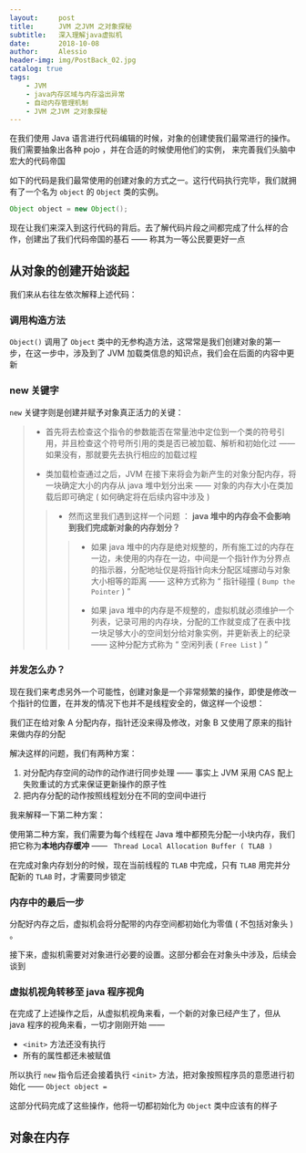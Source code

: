 ```yaml
---
layout:     post
title:      JVM 之JVM 之对象探秘
subtitle:   深入理解java虚拟机 
date:       2018-10-08
author:     Alessio
header-img: img/PostBack_02.jpg
catalog: true
tags:
    - JVM
    - java内存区域与内存溢出异常
    - 自动内存管理机制 
    - JVM 之JVM 之对象探秘
---
```

在我们使用 Java 语言进行代码编辑的时候，对象的创建使我们最常进行的操作。我们需要抽象出各种 pojo ，并在合适的时候使用他们的实例， 来完善我们头脑中宏大的代码帝国

如下的代码是我们最常使用的创建对象的方式之一。这行代码执行完毕，我们就拥有了一个名为 `object` 的 `Object` 类的实例。

```java
Object object = new Object();
```

现在让我们来深入到这行代码的背后。去了解代码片段之间都完成了什么样的合作，创建出了我们代码帝国的基石 —— 称其为一等公民要更好一点

## 从对象的创建开始谈起

我们来从右往左依次解释上述代码：

### 调用构造方法
`Object()` 调用了 `Object` 类中的无参构造方法，这常常是我们创建对象的第一步，在这一步中，涉及到了 JVM 加载类信息的知识点，我们会在后面的内容中更新

### new 关键字
`new` 关键字则是创建并赋予对象真正活力的关键：

>- 首先将去检查这个指令的参数能否在常量池中定位到一个类的符号引用，并且检查这个符号所引用的类是否已被加载、解析和初始化过 —— 如果没有，那就要先去执行相应的加载过程
>
>- 类加载检查通过之后，JVM 在接下来将会为新产生的对象分配内存，将一块确定大小的内存从 java 堆中划分出来 —— 对象的内存大小在类加载后即可确定 ( 如何确定将在后续内容中涉及 )
>>    
>>    - 然而这里我们遇到这样一个问题 ： **java 堆中的内存会不会影响到我们完成新对象的内存划分？**
>>    
>>>  - 如果 java 堆中的内存是绝对规整的，所有施工过的内存在一边，未使用的内存在一边，中间是一个指针作为分界点的指示器，分配地址仅是将指针向未分配区域挪动与对象大小相等的距离 —— 这种方式称为 “ 指针碰撞 (  ` Bump the Pointer ` ) ” 
>>>    
>>>  - 如果 java 堆中的内存是不规整的，虚拟机就必须维护一个列表，记录可用的内存块，分配的工作就变成了在表中找一块足够大小的空间划分给对象实例，并更新表上的纪录 —— 这种分配方式称为 “ 空闲列表 ( ` Free List ` ) ”

### 并发怎么办？

现在我们来考虑另外一个可能性，创建对象是一个非常频繁的操作，即使是修改一个指针的位置，在并发的情况下也并不是线程安全的，做这样一个设想：

我们正在给对象 A 分配内存，指针还没来得及修改，对象 B 又使用了原来的指针来做内存的分配

解决这样的问题，我们有两种方案：

1. 对分配内存空间的动作的动作进行同步处理 —— 事实上 JVM 采用 CAS 配上失败重试的方式来保证更新操作的原子性
2. 把内存分配的动作按照线程划分在不同的空间中进行

我来解释一下第二种方案：

使用第二种方案，我们需要为每个线程在 Java 堆中都预先分配一小块内存，我们把它称为**本地内存缓冲** —— ` Thread Local Allocation Buffer ( TLAB )`

在完成对象内存划分的时候，现在当前线程的 `TLAB` 中完成，只有 ` TLAB `  用完并分配新的 ` TLAB ` 时，才需要同步锁定

### 内存中的最后一步

分配好内存之后，虚拟机会将分配带的内存空间都初始化为零值 ( 不包括对象头 ) 。

接下来，虚拟机需要对对象进行必要的设置。这部分都会在对象头中涉及，后续会谈到

### 虚拟机视角转移至 java 程序视角

在完成了上述操作之后，从虚拟机视角来看，一个新的对象已经产生了，但从 java 程序的视角来看，一切才刚刚开始 —— 

- `<init>` 方法还没有执行
- 所有的属性都还未被赋值 

所以执行 ` new ` 指令后还会接着执行 ` <init> ` 方法，把对象按照程序员的意愿进行初始化 —— ` Object object = `

这部分代码完成了这些操作，他将一切都初始化为 `Object` 类中应该有的样子
## 对象在内存